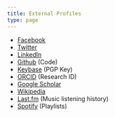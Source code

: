 ```yaml
---
title: External Profiles
type: page
---
```

 - [Facebook](https://www.facebook.com/Daniel.John.Wells)
 - [Twitter](https://twitter.com/danieljohnwells)
 - [LinkedIn](http://www.linkedin.com/in/danieljohnwells)
 - [Github](https://github.com/daniel-wells) (Code)
 - [Keybase](https://keybase.io/danielwells/) (PGP Key)
 - [ORCID](http://orcid.org/0000-0002-2007-8978) (Research ID)
 - [Google Scholar](https://scholar.google.co.uk/citations?user=ysh9R0MAAAAJ)
 - [Wikipedia](https://en.wikipedia.org/wiki/User:D_Wells)
 - [Last.fm](http://www.last.fm/user/dannywells) (Music listening history)
 - [Spotify](http://open.spotify.com/user/1111629369) (Playlists)

